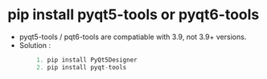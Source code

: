 # pip install pyqt5-tools or pyqt6-tools
- pyqt5-tools / pqt6-tools are compatiable with 3.9, not 3.9+ versions.
- Solution : 
```js 
        1. pip install PyQt5Designer
        2. pip install pyqt-tools
```